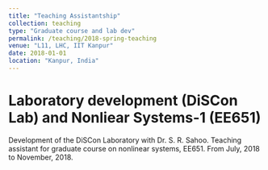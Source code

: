 ```yaml
---
title: "Teaching Assistantship"
collection: teaching
type: "Graduate course and lab dev"
permalink: /teaching/2018-spring-teaching
venue: "L11, LHC, IIT Kanpur"
date: 2018-01-01
location: "Kanpur, India"
---
```


Laboratory development (DiSCon Lab) and Nonliear Systems-1 (EE651)
======
Development of the DiSCon Laboratory with Dr. S. R. Sahoo.
Teaching assistant for graduate course on nonlinear systems, EE651. From July, 2018 to November, 2018.
